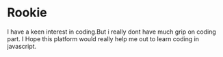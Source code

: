 # Rookie
I have a keen interest in coding.But i really dont have much grip on coding part.
I Hope this platform would really help me out to learn coding in javascript.
